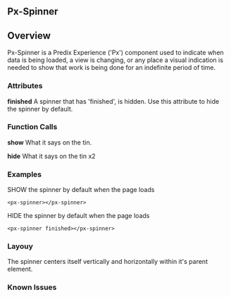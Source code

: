 Px-Spinner
-----------------------------------------------

## Overview

Px-Spinner is a Predix Experience ('Px') component used to indicate when data is being loaded, a view is changing, or any place a visual indication is needed to show that work is being done for an indefinite period of time.

### Attributes

**finished**
A spinner that has 'finished', is hidden. Use this attribute to hide the spinner by default.

### Function Calls

**show**
What it says on the tin.

**hide**
What it says on the tin x2

### Examples

SHOW the spinner by default when the page loads
```
<px-spinner></px-spinner>
```

HIDE the spinner by default when the page loads
```
<px-spinner finished></px-spinner>
```

### Layouy

The spinner centers itself vertically and horizontally within it's parent element.

### Known Issues
